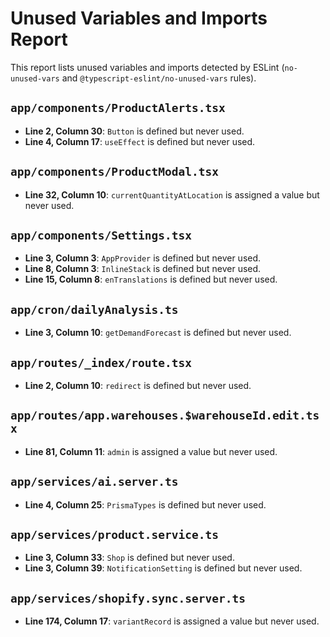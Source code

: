 # Unused Variables and Imports Report

This report lists unused variables and imports detected by ESLint (`no-unused-vars` and `@typescript-eslint/no-unused-vars` rules).

## `app/components/ProductAlerts.tsx`

*   **Line 2, Column 30**: `Button` is defined but never used.
*   **Line 4, Column 17**: `useEffect` is defined but never used.

## `app/components/ProductModal.tsx`

*   **Line 32, Column 10**: `currentQuantityAtLocation` is assigned a value but never used.

## `app/components/Settings.tsx`

*   **Line 3, Column 3**: `AppProvider` is defined but never used.
*   **Line 8, Column 3**: `InlineStack` is defined but never used.
*   **Line 15, Column 8**: `enTranslations` is defined but never used.

## `app/cron/dailyAnalysis.ts`

*   **Line 3, Column 10**: `getDemandForecast` is defined but never used.

## `app/routes/_index/route.tsx`

*   **Line 2, Column 10**: `redirect` is defined but never used.

## `app/routes/app.warehouses.$warehouseId.edit.tsx`

*   **Line 81, Column 11**: `admin` is assigned a value but never used.

## `app/services/ai.server.ts`

*   **Line 4, Column 25**: `PrismaTypes` is defined but never used.

## `app/services/product.service.ts`

*   **Line 3, Column 33**: `Shop` is defined but never used.
*   **Line 3, Column 39**: `NotificationSetting` is defined but never used.

## `app/services/shopify.sync.server.ts`

*   **Line 174, Column 17**: `variantRecord` is assigned a value but never used.
